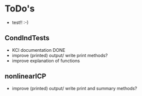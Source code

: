 # ToDo's

* test!! :-) 

## CondIndTests

* KCI documentation DONE
* improve (printed) output/ write print methods?
* improve explanation of functions

## nonlinearICP
* improve (printed) output/ write print and summary methods?
